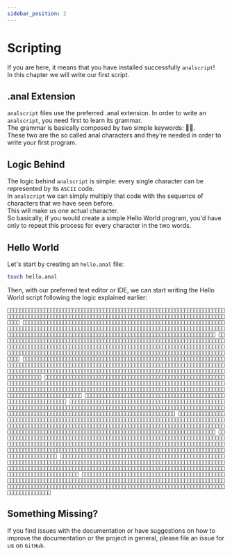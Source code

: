 ```yaml
---
sidebar_position: 2
---
```


# Scripting
If you are here, it means that you have installed successfully `analscript`!  
In this chapter we will write our first script.

## .anal Extension
`analscript` files use the preferred .anal extension.
In order to write an `analscript`, you need first to learn its grammar.  
The grammar is basically composed by two simple keywords: 🍑🍆.  
These two are the so called anal characters and they're needed in order to write your first program.  

## Logic Behind
The logic behind `analscript` is simple: every single character can be represented by its `ASCII` code.  
In `analscript` we can simply multiply that code with the sequence of characters that we have seen before.  
This will make us one actual character.  
So basically, if you would create a simple Hello World program, you'd have only to repeat this process for every character in the two words.  

## Hello World
Let's start by creating an `hello.anal` file:
```bash
touch hello.anal
```

Then, with our preferred text editor or IDE, we can start writing the Hello World script following the logic explained earlier:
```
🍑🍆🍑🍆🍑🍆🍑🍆🍑🍆🍑🍆🍑🍆🍑🍆🍑🍆🍑🍆🍑🍆🍑🍆🍑🍆🍑🍆🍑🍆🍑🍆🍑🍆🍑🍆🍑🍆🍑🍆🍑🍆🍑🍆🍑🍆🍑🍆🍑🍆🍑🍆🍑🍆🍑🍆🍑🍆🍑🍆🍑🍆🍑🍆🍑🍆🍑🍆🍑🍆🍑🍆🍑🍆🍑🍆🍑🍆🍑🍆🍑🍆🍑🍆🍑🍆🍑🍆🍑🍆🍑🍆🍑🍆🍑🍆🍑🍆🍑🍆🍑🍆🍑🍆🍑🍆🍑🍆🍑🍆🍑🍆🍑🍆🍑🍆🍑🍆🍑🍆🍑🍆🍑🍆🍑🍆🍑🍆🍑🍆🍑🍆🍑🍆🍑🍆🍑🍆🍑🍆🍑🍆🍑🍆 🍑🍆🍑🍆🍑🍆🍑🍆🍑🍆🍑🍆🍑🍆🍑🍆🍑🍆🍑🍆🍑🍆🍑🍆🍑🍆🍑🍆🍑🍆🍑🍆🍑🍆🍑🍆🍑🍆🍑🍆🍑🍆🍑🍆🍑🍆🍑🍆🍑🍆🍑🍆🍑🍆🍑🍆🍑🍆🍑🍆🍑🍆🍑🍆🍑🍆🍑🍆🍑🍆🍑🍆🍑🍆🍑🍆🍑🍆🍑🍆🍑🍆🍑🍆🍑🍆🍑🍆🍑🍆🍑🍆🍑🍆🍑🍆🍑🍆🍑🍆🍑🍆🍑🍆🍑🍆🍑🍆🍑🍆🍑🍆🍑🍆🍑🍆🍑🍆🍑🍆🍑🍆🍑🍆🍑🍆🍑🍆🍑🍆🍑🍆🍑🍆🍑🍆🍑🍆🍑🍆🍑🍆🍑🍆🍑🍆🍑🍆🍑🍆🍑🍆🍑🍆🍑🍆🍑🍆🍑🍆🍑🍆🍑🍆🍑🍆🍑🍆🍑🍆🍑🍆🍑🍆🍑🍆🍑🍆🍑🍆🍑🍆🍑🍆🍑🍆🍑🍆🍑🍆🍑🍆🍑🍆🍑🍆🍑🍆🍑🍆🍑🍆 🍑🍆🍑🍆🍑🍆🍑🍆🍑🍆🍑🍆🍑🍆🍑🍆🍑🍆🍑🍆🍑🍆🍑🍆🍑🍆🍑🍆🍑🍆🍑🍆🍑🍆🍑🍆🍑🍆🍑🍆🍑🍆🍑🍆🍑🍆🍑🍆🍑🍆🍑🍆🍑🍆🍑🍆🍑🍆🍑🍆🍑🍆🍑🍆🍑🍆🍑🍆🍑🍆🍑🍆🍑🍆🍑🍆🍑🍆🍑🍆🍑🍆🍑🍆🍑🍆🍑🍆🍑🍆🍑🍆🍑🍆🍑🍆🍑🍆🍑🍆🍑🍆🍑🍆🍑🍆🍑🍆🍑🍆🍑🍆🍑🍆🍑🍆🍑🍆🍑🍆🍑🍆🍑🍆🍑🍆🍑🍆🍑🍆🍑🍆🍑🍆🍑🍆🍑🍆🍑🍆🍑🍆🍑🍆🍑🍆🍑🍆🍑🍆🍑🍆🍑🍆🍑🍆🍑🍆🍑🍆🍑🍆🍑🍆🍑🍆🍑🍆🍑🍆🍑🍆🍑🍆🍑🍆🍑🍆🍑🍆🍑🍆🍑🍆🍑🍆🍑🍆🍑🍆🍑🍆🍑🍆🍑🍆🍑🍆🍑🍆🍑🍆🍑🍆🍑🍆🍑🍆🍑🍆🍑🍆🍑🍆🍑🍆 🍑🍆🍑🍆🍑🍆🍑🍆🍑🍆🍑🍆🍑🍆🍑🍆🍑🍆🍑🍆🍑🍆🍑🍆🍑🍆🍑🍆🍑🍆🍑🍆🍑🍆🍑🍆🍑🍆🍑🍆🍑🍆🍑🍆🍑🍆🍑🍆🍑🍆🍑🍆🍑🍆🍑🍆🍑🍆🍑🍆🍑🍆🍑🍆🍑🍆🍑🍆🍑🍆🍑🍆🍑🍆🍑🍆🍑🍆🍑🍆🍑🍆🍑🍆🍑🍆🍑🍆🍑🍆🍑🍆🍑🍆🍑🍆🍑🍆🍑🍆🍑🍆🍑🍆🍑🍆🍑🍆🍑🍆🍑🍆🍑🍆🍑🍆🍑🍆🍑🍆🍑🍆🍑🍆🍑🍆🍑🍆🍑🍆🍑🍆🍑🍆🍑🍆🍑🍆🍑🍆🍑🍆🍑🍆🍑🍆🍑🍆🍑🍆🍑🍆🍑🍆🍑🍆🍑🍆🍑🍆🍑🍆🍑🍆🍑🍆🍑🍆🍑🍆🍑🍆🍑🍆🍑🍆🍑🍆🍑🍆🍑🍆🍑🍆🍑🍆🍑🍆🍑🍆🍑🍆🍑🍆🍑🍆🍑🍆🍑🍆🍑🍆🍑🍆🍑🍆🍑🍆🍑🍆🍑🍆🍑🍆🍑🍆 🍑🍆🍑🍆🍑🍆🍑🍆🍑🍆🍑🍆🍑🍆🍑🍆🍑🍆🍑🍆🍑🍆🍑🍆🍑🍆🍑🍆🍑🍆🍑🍆🍑🍆🍑🍆🍑🍆🍑🍆🍑🍆🍑🍆🍑🍆🍑🍆🍑🍆🍑🍆🍑🍆🍑🍆🍑🍆🍑🍆🍑🍆🍑🍆🍑🍆🍑🍆🍑🍆🍑🍆🍑🍆🍑🍆🍑🍆🍑🍆🍑🍆🍑🍆🍑🍆🍑🍆🍑🍆🍑🍆🍑🍆🍑🍆🍑🍆🍑🍆🍑🍆🍑🍆🍑🍆🍑🍆🍑🍆🍑🍆🍑🍆🍑🍆🍑🍆🍑🍆🍑🍆🍑🍆🍑🍆🍑🍆🍑🍆🍑🍆🍑🍆🍑🍆🍑🍆🍑🍆🍑🍆🍑🍆🍑🍆🍑🍆🍑🍆🍑🍆🍑🍆🍑🍆🍑🍆🍑🍆🍑🍆🍑🍆🍑🍆🍑🍆🍑🍆🍑🍆🍑🍆🍑🍆🍑🍆🍑🍆🍑🍆🍑🍆🍑🍆🍑🍆🍑🍆🍑🍆🍑🍆🍑🍆🍑🍆🍑🍆🍑🍆🍑🍆🍑🍆🍑🍆🍑🍆🍑🍆🍑🍆🍑🍆🍑🍆🍑🍆🍑🍆 🍑🍆🍑🍆🍑🍆🍑🍆🍑🍆🍑🍆🍑🍆🍑🍆🍑🍆🍑🍆🍑🍆🍑🍆🍑🍆🍑🍆🍑🍆🍑🍆🍑🍆🍑🍆🍑🍆🍑🍆🍑🍆🍑🍆🍑🍆🍑🍆🍑🍆🍑🍆🍑🍆🍑🍆🍑🍆🍑🍆🍑🍆🍑🍆 🍑🍆🍑🍆🍑🍆🍑🍆🍑🍆🍑🍆🍑🍆🍑🍆🍑🍆🍑🍆🍑🍆🍑🍆🍑🍆🍑🍆🍑🍆🍑🍆🍑🍆🍑🍆🍑🍆🍑🍆🍑🍆🍑🍆🍑🍆🍑🍆🍑🍆🍑🍆🍑🍆🍑🍆🍑🍆🍑🍆🍑🍆🍑🍆🍑🍆🍑🍆🍑🍆🍑🍆🍑🍆🍑🍆🍑🍆🍑🍆🍑🍆🍑🍆🍑🍆🍑🍆🍑🍆🍑🍆🍑🍆🍑🍆🍑🍆🍑🍆🍑🍆🍑🍆🍑🍆🍑🍆🍑🍆🍑🍆🍑🍆🍑🍆🍑🍆🍑🍆🍑🍆🍑🍆🍑🍆🍑🍆🍑🍆🍑🍆🍑🍆🍑🍆🍑🍆🍑🍆🍑🍆🍑🍆🍑🍆🍑🍆🍑🍆🍑🍆🍑🍆🍑🍆🍑🍆🍑🍆🍑🍆🍑🍆🍑🍆🍑🍆🍑🍆🍑🍆🍑🍆 🍑🍆🍑🍆🍑🍆🍑🍆🍑🍆🍑🍆🍑🍆🍑🍆🍑🍆🍑🍆🍑🍆🍑🍆🍑🍆🍑🍆🍑🍆🍑🍆🍑🍆🍑🍆🍑🍆🍑🍆🍑🍆🍑🍆🍑🍆🍑🍆🍑🍆🍑🍆🍑🍆🍑🍆🍑🍆🍑🍆🍑🍆🍑🍆🍑🍆🍑🍆🍑🍆🍑🍆🍑🍆🍑🍆🍑🍆🍑🍆🍑🍆🍑🍆🍑🍆🍑🍆🍑🍆🍑🍆🍑🍆🍑🍆🍑🍆🍑🍆🍑🍆🍑🍆🍑🍆🍑🍆🍑🍆🍑🍆🍑🍆🍑🍆🍑🍆🍑🍆🍑🍆🍑🍆🍑🍆🍑🍆🍑🍆🍑🍆🍑🍆🍑🍆🍑🍆🍑🍆🍑🍆🍑🍆🍑🍆🍑🍆🍑🍆🍑🍆🍑🍆🍑🍆🍑🍆🍑🍆🍑🍆🍑🍆🍑🍆🍑🍆🍑🍆🍑🍆🍑🍆🍑🍆🍑🍆🍑🍆🍑🍆🍑🍆🍑🍆🍑🍆🍑🍆🍑🍆🍑🍆🍑🍆🍑🍆🍑🍆🍑🍆🍑🍆🍑🍆🍑🍆🍑🍆🍑🍆🍑🍆🍑🍆🍑🍆🍑🍆🍑🍆 🍑🍆🍑🍆🍑🍆🍑🍆🍑🍆🍑🍆🍑🍆🍑🍆🍑🍆🍑🍆🍑🍆🍑🍆🍑🍆🍑🍆🍑🍆🍑🍆🍑🍆🍑🍆🍑🍆🍑🍆🍑🍆🍑🍆🍑🍆🍑🍆🍑🍆🍑🍆🍑🍆🍑🍆🍑🍆🍑🍆🍑🍆🍑🍆🍑🍆🍑🍆🍑🍆🍑🍆🍑🍆🍑🍆🍑🍆🍑🍆🍑🍆🍑🍆🍑🍆🍑🍆🍑🍆🍑🍆🍑🍆🍑🍆🍑🍆🍑🍆🍑🍆🍑🍆🍑🍆🍑🍆🍑🍆🍑🍆🍑🍆🍑🍆🍑🍆🍑🍆🍑🍆🍑🍆🍑🍆🍑🍆🍑🍆🍑🍆🍑🍆🍑🍆🍑🍆🍑🍆🍑🍆🍑🍆🍑🍆🍑🍆🍑🍆🍑🍆🍑🍆🍑🍆🍑🍆🍑🍆🍑🍆🍑🍆🍑🍆🍑🍆🍑🍆🍑🍆🍑🍆🍑🍆🍑🍆🍑🍆🍑🍆🍑🍆🍑🍆🍑🍆🍑🍆🍑🍆🍑🍆🍑🍆🍑🍆🍑🍆🍑🍆🍑🍆🍑🍆🍑🍆🍑🍆🍑🍆🍑🍆🍑🍆🍑🍆🍑🍆🍑🍆🍑🍆🍑🍆🍑🍆 🍑🍆🍑🍆🍑🍆🍑🍆🍑🍆🍑🍆🍑🍆🍑🍆🍑🍆🍑🍆🍑🍆🍑🍆🍑🍆🍑🍆🍑🍆🍑🍆🍑🍆🍑🍆🍑🍆🍑🍆🍑🍆🍑🍆🍑🍆🍑🍆🍑🍆🍑🍆🍑🍆🍑🍆🍑🍆🍑🍆🍑🍆🍑🍆🍑🍆🍑🍆🍑🍆🍑🍆🍑🍆🍑🍆🍑🍆🍑🍆🍑🍆🍑🍆🍑🍆🍑🍆🍑🍆🍑🍆🍑🍆🍑🍆🍑🍆🍑🍆🍑🍆🍑🍆🍑🍆🍑🍆🍑🍆🍑🍆🍑🍆🍑🍆🍑🍆🍑🍆🍑🍆🍑🍆🍑🍆🍑🍆🍑🍆🍑🍆🍑🍆🍑🍆🍑🍆🍑🍆🍑🍆🍑🍆🍑🍆🍑🍆🍑🍆🍑🍆🍑🍆🍑🍆🍑🍆🍑🍆🍑🍆🍑🍆🍑🍆🍑🍆🍑🍆🍑🍆🍑🍆🍑🍆🍑🍆🍑🍆🍑🍆🍑🍆🍑🍆🍑🍆🍑🍆🍑🍆🍑🍆🍑🍆🍑🍆🍑🍆🍑🍆🍑🍆🍑🍆🍑🍆🍑🍆🍑🍆🍑🍆🍑🍆 🍑🍆🍑🍆🍑🍆🍑🍆🍑🍆🍑🍆🍑🍆🍑🍆🍑🍆🍑🍆🍑🍆🍑🍆🍑🍆🍑🍆🍑🍆🍑🍆🍑🍆🍑🍆🍑🍆🍑🍆🍑🍆🍑🍆🍑🍆🍑🍆🍑🍆🍑🍆🍑🍆🍑🍆🍑🍆🍑🍆🍑🍆🍑🍆🍑🍆🍑🍆🍑🍆🍑🍆🍑🍆🍑🍆🍑🍆🍑🍆🍑🍆🍑🍆🍑🍆🍑🍆🍑🍆🍑🍆🍑🍆🍑🍆🍑🍆🍑🍆🍑🍆🍑🍆🍑🍆🍑🍆🍑🍆🍑🍆🍑🍆🍑🍆🍑🍆🍑🍆🍑🍆🍑🍆🍑🍆🍑🍆🍑🍆🍑🍆🍑🍆🍑🍆🍑🍆🍑🍆🍑🍆🍑🍆🍑🍆🍑🍆🍑🍆🍑🍆🍑🍆🍑🍆🍑🍆🍑🍆🍑🍆🍑🍆🍑🍆🍑🍆🍑🍆🍑🍆🍑🍆🍑🍆🍑🍆🍑🍆🍑🍆🍑🍆🍑🍆🍑🍆🍑🍆🍑🍆🍑🍆🍑🍆🍑🍆🍑🍆
```

## Something Missing?
If you find issues with the documentation or have suggestions on how to improve the documentation or the project in general, please file an issue for us on `GitHub`.

